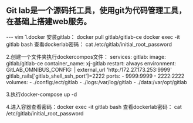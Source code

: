 ## Git lab是一个源码托工具，使用git为代码管理工具，在基础上搭建web服务。

--- vim 
1.docker 安装gitlab： docker pull gitlab/gitlab-ce
docker exec -it gitlab bash
查看dockerlab密码： cat /etc/gitlab/initial_root_password

2.创建一个文件夹执行dockercompos文件：
services:
  gitlab:
    image: gitlab/gitlab-ce
    container_name: xj-gitlab
    restart: always
    environment:
      GitLAB_OMNIBUS_CONFIG: |
        external_url 'http:/172.27.173.253:9999'
        gitlab_rails['gitlab_shell_ssh_port']=2222
    ports:
      - 9999:9999
      - 2222:2222
    volumes:
      - ./config:/ect/gitlab
      - ./logs:/var/log/gitlab
      - ./data:/var/opt/gitlab
  
  3.执行docker-compose up -d
  
  4.进入容器查看密码：docker exec -it gitlab bash
查看dockerlab密码： cat /etc/gitlab/initial_root_password
```
